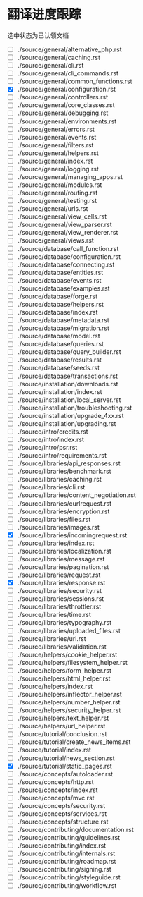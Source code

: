 # 翻译进度跟踪

选中状态为已认领文档

- [ ] ./source/general/alternative_php.rst
- [ ] ./source/general/caching.rst
- [ ] ./source/general/cli.rst
- [ ] ./source/general/cli_commands.rst
- [ ] ./source/general/common_functions.rst
- [x] ./source/general/configuration.rst
- [ ] ./source/general/controllers.rst
- [ ] ./source/general/core_classes.rst
- [ ] ./source/general/debugging.rst
- [ ] ./source/general/environments.rst
- [ ] ./source/general/errors.rst
- [ ] ./source/general/events.rst
- [ ] ./source/general/filters.rst
- [ ] ./source/general/helpers.rst
- [ ] ./source/general/index.rst
- [ ] ./source/general/logging.rst
- [ ] ./source/general/managing_apps.rst
- [ ] ./source/general/modules.rst
- [ ] ./source/general/routing.rst
- [ ] ./source/general/testing.rst
- [ ] ./source/general/urls.rst
- [ ] ./source/general/view_cells.rst
- [ ] ./source/general/view_parser.rst
- [ ] ./source/general/view_renderer.rst
- [ ] ./source/general/views.rst
- [ ] ./source/database/call_function.rst
- [ ] ./source/database/configuration.rst
- [ ] ./source/database/connecting.rst
- [ ] ./source/database/entities.rst
- [ ] ./source/database/events.rst
- [ ] ./source/database/examples.rst
- [ ] ./source/database/forge.rst
- [ ] ./source/database/helpers.rst
- [ ] ./source/database/index.rst
- [ ] ./source/database/metadata.rst
- [ ] ./source/database/migration.rst
- [ ] ./source/database/model.rst
- [ ] ./source/database/queries.rst
- [ ] ./source/database/query_builder.rst
- [ ] ./source/database/results.rst
- [ ] ./source/database/seeds.rst
- [ ] ./source/database/transactions.rst
- [ ] ./source/installation/downloads.rst
- [ ] ./source/installation/index.rst
- [ ] ./source/installation/local_server.rst
- [ ] ./source/installation/troubleshooting.rst
- [ ] ./source/installation/upgrade_4xx.rst
- [ ] ./source/installation/upgrading.rst
- [ ] ./source/intro/credits.rst
- [ ] ./source/intro/index.rst
- [ ] ./source/intro/psr.rst
- [ ] ./source/intro/requirements.rst
- [ ] ./source/libraries/api_responses.rst
- [ ] ./source/libraries/benchmark.rst
- [ ] ./source/libraries/caching.rst
- [ ] ./source/libraries/cli.rst
- [ ] ./source/libraries/content_negotiation.rst
- [ ] ./source/libraries/curlrequest.rst
- [ ] ./source/libraries/encryption.rst
- [ ] ./source/libraries/files.rst
- [ ] ./source/libraries/images.rst
- [x] ./source/libraries/incomingrequest.rst
- [ ] ./source/libraries/index.rst
- [ ] ./source/libraries/localization.rst
- [ ] ./source/libraries/message.rst
- [ ] ./source/libraries/pagination.rst
- [ ] ./source/libraries/request.rst
- [x] ./source/libraries/response.rst
- [ ] ./source/libraries/security.rst
- [ ] ./source/libraries/sessions.rst
- [ ] ./source/libraries/throttler.rst
- [ ] ./source/libraries/time.rst
- [ ] ./source/libraries/typography.rst
- [ ] ./source/libraries/uploaded_files.rst
- [ ] ./source/libraries/uri.rst
- [ ] ./source/libraries/validation.rst
- [ ] ./source/helpers/cookie_helper.rst
- [ ] ./source/helpers/filesystem_helper.rst
- [ ] ./source/helpers/form_helper.rst
- [ ] ./source/helpers/html_helper.rst
- [ ] ./source/helpers/index.rst
- [ ] ./source/helpers/inflector_helper.rst
- [ ] ./source/helpers/number_helper.rst
- [ ] ./source/helpers/security_helper.rst
- [ ] ./source/helpers/text_helper.rst
- [ ] ./source/helpers/url_helper.rst
- [ ] ./source/tutorial/conclusion.rst
- [ ] ./source/tutorial/create_news_items.rst
- [ ] ./source/tutorial/index.rst
- [ ] ./source/tutorial/news_section.rst
- [x] ./source/tutorial/static_pages.rst
- [ ] ./source/concepts/autoloader.rst
- [ ] ./source/concepts/http.rst
- [ ] ./source/concepts/index.rst
- [ ] ./source/concepts/mvc.rst
- [ ] ./source/concepts/security.rst
- [ ] ./source/concepts/services.rst
- [ ] ./source/concepts/structure.rst
- [ ] ./source/contributing/documentation.rst
- [ ] ./source/contributing/guidelines.rst
- [ ] ./source/contributing/index.rst
- [ ] ./source/contributing/internals.rst
- [ ] ./source/contributing/roadmap.rst
- [ ] ./source/contributing/signing.rst
- [ ] ./source/contributing/styleguide.rst
- [ ] ./source/contributing/workflow.rst
